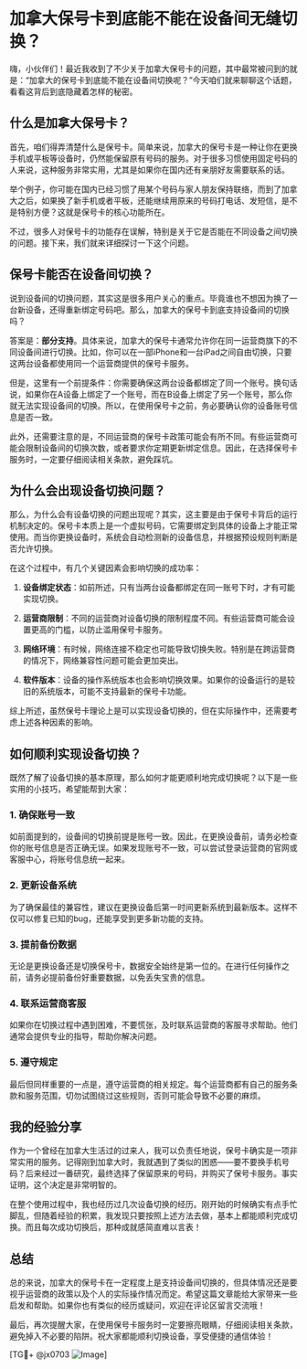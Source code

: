 # 加拿大保号卡到底能不能在设备间无缝切换？

嗨，小伙伴们！最近我收到了不少关于加拿大保号卡的问题，其中最常被问到的就是：“加拿大的保号卡到底能不能在设备间切换呢？”今天咱们就来聊聊这个话题，看看这背后到底隐藏着怎样的秘密。

## 什么是加拿大保号卡？

首先，咱们得弄清楚什么是保号卡。简单来说，加拿大的保号卡是一种让你在更换手机或平板等设备时，仍然能保留原有号码的服务。对于很多习惯使用固定号码的人来说，这种服务非常实用，尤其是如果你在国内还有亲朋好友需要联系的话。

举个例子，你可能在国内已经习惯了用某个号码与家人朋友保持联络，而到了加拿大之后，如果换了新手机或者平板，还能继续用原来的号码打电话、发短信，是不是特别方便？这就是保号卡的核心功能所在。

不过，很多人对保号卡的功能存在误解，特别是关于它是否能在不同设备之间切换的问题。接下来，我们就来详细探讨一下这个问题。

## 保号卡能否在设备间切换？

说到设备间的切换问题，其实这是很多用户关心的重点。毕竟谁也不想因为换了一台新设备，还得重新绑定号码吧。那么，加拿大的保号卡到底支持设备间的切换吗？

答案是：**部分支持**。具体来说，加拿大的保号卡通常允许你在同一运营商旗下的不同设备间进行切换。比如，你可以在一部iPhone和一台iPad之间自由切换，只要这两台设备都使用同一个运营商提供的保号卡服务。

但是，这里有一个前提条件：你需要确保这两台设备都绑定了同一个账号。换句话说，如果你在A设备上绑定了一个账号，而在B设备上绑定了另一个账号，那么你就无法实现设备间的切换。所以，在使用保号卡之前，务必要确认你的设备账号信息是否一致。

此外，还需要注意的是，不同运营商的保号卡政策可能会有所不同。有些运营商可能会限制设备间的切换次数，或者要求你定期更新绑定信息。因此，在选择保号卡服务时，一定要仔细阅读相关条款，避免踩坑。

## 为什么会出现设备切换问题？

那么，为什么会有设备切换的问题出现呢？其实，这主要是由于保号卡背后的运行机制决定的。保号卡本质上是一个虚拟号码，它需要绑定到具体的设备上才能正常使用。而当你更换设备时，系统会自动检测新的设备信息，并根据预设规则判断是否允许切换。

在这个过程中，有几个关键因素会影响切换的成功率：

1. **设备绑定状态**：如前所述，只有当两台设备都绑定在同一账号下时，才有可能实现切换。
   
2. **运营商限制**：不同的运营商对设备切换的限制程度不同。有些运营商可能会设置更高的门槛，以防止滥用保号卡服务。

3. **网络环境**：有时候，网络连接不稳定也可能导致切换失败。特别是在跨运营商的情况下，网络兼容性问题可能会更加突出。

4. **软件版本**：设备的操作系统版本也会影响切换效果。如果你的设备运行的是较旧的系统版本，可能不支持最新的保号卡功能。

综上所述，虽然保号卡理论上是可以实现设备切换的，但在实际操作中，还需要考虑上述各种因素的影响。

## 如何顺利实现设备切换？

既然了解了设备切换的基本原理，那么如何才能更顺利地完成切换呢？以下是一些实用的小技巧，希望能帮到大家：

### 1. 确保账号一致

如前面提到的，设备间的切换前提是账号一致。因此，在更换设备前，请务必检查你的账号信息是否正确无误。如果发现账号不一致，可以尝试登录运营商的官网或客服中心，将账号信息统一起来。

### 2. 更新设备系统

为了确保最佳的兼容性，建议在更换设备后第一时间更新系统到最新版本。这样不仅可以修复已知的bug，还能享受到更多新功能的支持。

### 3. 提前备份数据

无论是更换设备还是切换保号卡，数据安全始终是第一位的。在进行任何操作之前，请务必提前备份好重要数据，以免丢失宝贵的信息。

### 4. 联系运营商客服

如果你在切换过程中遇到困难，不要慌张，及时联系运营商的客服寻求帮助。他们通常会提供专业的指导，帮助你解决问题。

### 5. 遵守规定

最后但同样重要的一点是，遵守运营商的相关规定。每个运营商都有自己的服务条款和服务范围，切勿试图绕过这些规则，否则可能会导致不必要的麻烦。

## 我的经验分享

作为一个曾经在加拿大生活过的过来人，我可以负责任地说，保号卡确实是一项非常实用的服务。记得刚到加拿大时，我就遇到了类似的困惑——要不要换手机号码？后来经过一番研究，最终选择了保留原来的号码，并购买了保号卡服务。事实证明，这个决定是非常明智的。

在整个使用过程中，我也经历过几次设备切换的经历。刚开始的时候确实有点手忙脚乱，但随着经验的积累，我发现只要按照上述方法去做，基本上都能顺利完成切换。而且每次成功切换后，那种成就感简直难以言表！

## 总结

总的来说，加拿大的保号卡在一定程度上是支持设备间切换的，但具体情况还是要视乎运营商的政策以及个人的实际操作情况而定。希望这篇文章能给大家带来一些启发和帮助。如果你也有类似的经历或疑问，欢迎在评论区留言交流哦！

最后，再次提醒大家，在使用保号卡服务时一定要擦亮眼睛，仔细阅读相关条款，避免掉入不必要的陷阱。祝大家都能顺利切换设备，享受便捷的通信体验！

[TG💪+ @jx0703 ![Image](https://github.com/user-attachments/assets/dbca1d08-cadb-493c-b0ec-ad6f7a83f270)]